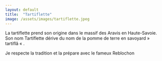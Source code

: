 ```yaml
---
layout: default
title:  "Tartiflette"
image: /assets/images/tartiflette.jpeg
---
```

La tartiflette prend son origine dans le massif des Aravis en Haute-Savoie. Son nom Tartiflette dérive du nom de la pomme de terre en savoyard  »  tartiflâ « .

Je respecte la tradition et la prépare avec le fameux Reblochon
